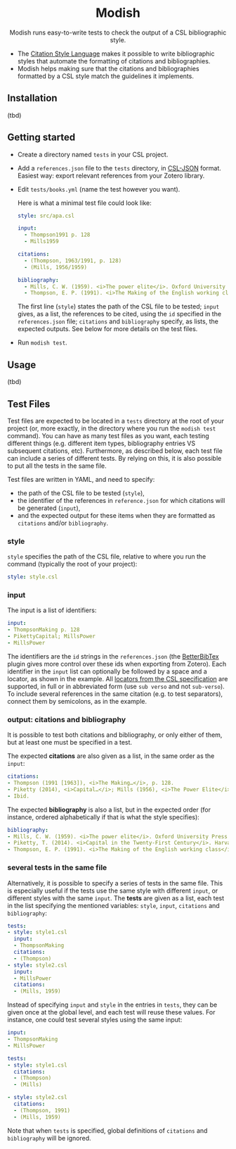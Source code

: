 <div align="center">

# Modish

Modish runs easy-to-write tests to check the output of a CSL bibliographic
style.

</div>

- The [Citation Style Language](https://citationstyles.org/) makes it possible to
  write bibliographic styles that automate the formatting of citations and
  bibliographies.
- Modish helps making sure that the citations and bibliographies formatted by a
  CSL style match the guidelines it implements.


## Installation

(tbd)

## Getting started

- Create a directory named `tests` in your CSL project.

- Add a `references.json` file to the `tests` directory, in
  [CSL-JSON](https://citeproc-js.readthedocs.io/en/latest/csl-json/markup.html)
  format. Easiest way: export relevant references from your Zotero library.

- Edit `tests/books.yml` (name the test however you want).

  Here is what a minimal test file could look like:

  ```yaml
  style: src/apa.csl

  input:
    - Thompson1991 p. 128
    - Mills1959

  citations:
    - (Thompson, 1963/1991, p. 128)
    - (Mills, 1956/1959)

  bibliography:
    - Mills, C. W. (1959). <i>The power elite</i>. Oxford University Press. (Original work published 1956)
    - Thompson, E. P. (1991). <i>The Making of the English working class</i>. Penguin Books. (Original work published 1963)
  ```

  The first line (`style`) states the path of the CSL file to be tested; 
  `input` gives, as a list, the references to be cited, using the `id` specified
  in the `references.json` file; `citations` and `bibliography` specify, as 
  lists, the expected outputs. See below for more details on the test files.

- Run `modish test`.

## Usage

(tbd)

## Test Files

Test files are expected to be located in a `tests` directory at the root of
your project (or, more exactly, in the directory where you run the
`modish test` command). You can have as many test files as you want, each
testing different things (e.g. different item types, bibliography entries
VS subsequent citations, etc). Furthermore, as described below, each test file
can include a series of different tests. By relying on this, it is also
possible to put all the tests in the same file.

Test files are written in YAML, and need to specify:

- the path of the CSL file to be tested (`style`),
- the identifier of the references in `reference.json` for which citations will
  be generated (`input`),
- and the expected output for these items when they are formatted as `citations`
  and/or `bibliography`.

### style

`style` specifies the path of the CSL file, relative to where you run the
command (typically the root of your project):
```yaml
style: style.csl
```

### input

The input is a list of identifiers:
```yaml
input:
- ThompsonMaking p. 128
- PikettyCapital; MillsPower
- MillsPower
```

The identifiers are the `id` strings in the `references.json` (the
[BetterBibTex](https://retorque.re/zotero-better-bibtex/) plugin gives more
control over these ids when exporting from Zotero). Each identifier in the
`input` list can optionally be followed by a space and a locator, as shown in
the example. All [locators from the CSL specification](https://docs.citationstyles.org/en/stable/specification.html#locators)
are supported, in full or in abbreviated form (use `sub verso` and not
`sub-verso`). To include several references in the same citation (e.g. to test
separators), connect them by semicolons, as in the example.

### output: citations and bibliography

It is possible to test both citations and bibliography, or only either of them,
but at least one must be specified in a test.

The expected **citations** are also given as a list, in the same order as the
`input`:
```yaml
citations:
- Thompson (1991 [1963]), <i>The Making…</i>, p. 128.
- Piketty (2014), <i>Capital…</i>; Mills (1956), <i>The Power Elite</i>.
- Ibid.
```

The expected **bibliography** is also a list, but in the expected order (for
instance, ordered alphabetically if that is what the style specifies):
```yaml
bibliography:
- Mills, C. W. (1959). <i>The power elite</i>. Oxford University Press. (Original work published 1956)
- Piketty, T. (2014). <i>Capital in the Twenty-First Century</i>. Harvard University Press
- Thompson, E. P. (1991). <i>The Making of the English working class</i>. Penguin Books. (Original work published 1963)
```

### several tests in the same file

Alternatively, it is possible to specify a series of tests in the same file.
This is especially useful if the tests use the same style with different
`input`, or different styles with the same `input`. The **tests** are given
as a list, each test in the list specifying the mentioned variables: `style`,
`input`, `citations` and `bibliography`:

```yaml
tests:
- style: style1.csl
  input:
  - ThompsonMaking
  citations:
  - (Thompson)
- style: style2.csl
  input:
  - MillsPower
  citations:
  - (Mills, 1959)
```

Instead of specifying `input` and `style` in the entries in `tests`, they can
be given once at the global level, and each test will reuse these values. For
instance, one could test several styles using the same input:

```yaml
input:
- ThompsonMaking
- MillsPower

tests:
- style: style1.csl
  citations:
  - (Thompson)
  - (Mills)

- style: style2.csl
  citations:
  - (Thompson, 1991)
  - (Mills, 1959)
```

Note that when `tests` is specified, global definitions of `citations` and
`bibliography` will be ignored.
